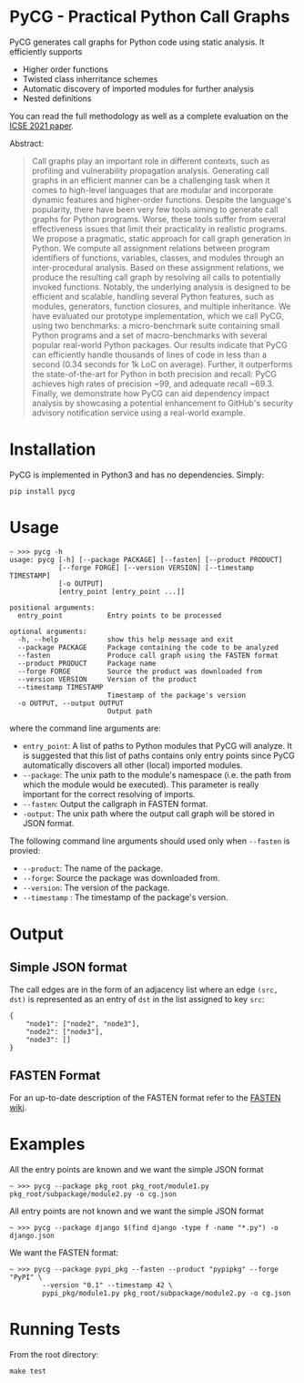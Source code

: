 # PyCG - Practical Python Call Graphs

PyCG generates call graphs for Python code using static analysis.
It efficiently supports
* Higher order functions
* Twisted class inherritance schemes
* Automatic discovery of imported modules for further analysis
* Nested definitions

You can read the full methodology as well as a complete evaluation on the
[ICSE 2021 paper](https://vitsalis.com/papers/pycg.pdf).

Abstract:
> Call graphs play an important role in different contexts, such as profiling and vulnerability propagation analysis. Generating call graphs in an efficient manner can be a challenging task when it comes to high-level languages that are modular and incorporate dynamic features and higher-order functions. Despite the language's popularity, there have been very few tools aiming to generate call graphs for Python programs. Worse, these tools suffer from several effectiveness issues that limit their practicality in realistic programs. We propose a pragmatic, static approach for call graph generation in Python. We compute all assignment relations between program identifiers of functions, variables, classes, and modules through an inter-procedural analysis. Based on these assignment relations, we produce the resulting call graph by resolving all calls to potentially invoked functions. Notably, the underlying analysis is designed to be efficient and scalable, handling several Python features, such as modules, generators, function closures, and multiple inheritance. We have evaluated our prototype implementation, which we call PyCG, using two benchmarks: a micro-benchmark suite containing small Python programs and a set of macro-benchmarks with several popular real-world Python packages. Our results indicate that PyCG can efficiently handle thousands of lines of code in less than a second (0.34 seconds for 1k LoC on average). Further, it outperforms the state-of-the-art for Python in both precision and recall: PyCG achieves high rates of precision ~99, and adequate recall ~69.3. Finally, we demonstrate how PyCG can aid dependency impact analysis by showcasing a potential enhancement to GitHub's security advisory notification service using a real-world example.

# Installation

PyCG is implemented in Python3 and has no dependencies. Simply:
```
pip install pycg
```

# Usage

```
~ >>> pycg -h
usage: pycg [-h] [--package PACKAGE] [--fasten] [--product PRODUCT]
            [--forge FORGE] [--version VERSION] [--timestamp TIMESTAMP]
            [-o OUTPUT]
            [entry_point [entry_point ...]]

positional arguments:
  entry_point           Entry points to be processed

optional arguments:
  -h, --help            show this help message and exit
  --package PACKAGE     Package containing the code to be analyzed
  --fasten              Produce call graph using the FASTEN format
  --product PRODUCT     Package name
  --forge FORGE         Source the product was downloaded from
  --version VERSION     Version of the product
  --timestamp TIMESTAMP
                        Timestamp of the package's version
  -o OUTPUT, --output OUTPUT
                        Output path
```

where the command line arguments are:

- `entry_point`: A list of paths to Python modules that PyCG will analyze.
  It is suggested that this list of paths contains only entry points
  since PyCG automatically discovers all other (local) imported modules.
- `--package`: The unix path to the module's namespace (i.e. the path from
  which the module would be executed). This parameter is really important for
  the correct resolving of imports.
- `--fasten`: Output the callgraph in FASTEN format.
- `-output`: The unix path where the output call graph will be stored in JSON
  format.

The following command line arguments should used only when `--fasten` is
provied:

- `--product`: The name of the package.
- `--forge`: Source the package was downloaded from.
- `--version`: The version of the package.
- `--timestamp` : The timestamp of the package's version.

# Output

## Simple JSON format

The call edges are in the form of an adjacency list where an edge `(src, dst)`
is represented as an entry of `dst` in the list assigned to key `src`:

```
{
    "node1": ["node2", "node3"],
    "node2": ["node3"],
    "node3": []
}
```

## FASTEN Format

For an up-to-date description of the FASTEN format refer to the
[FASTEN
wiki](https://github.com/fasten-project/fasten/wiki/Extended-Revision-Call-Graph-format#python).


# Examples

All the entry points are known and we want the simple JSON format
```
~ >>> pycg --package pkg_root pkg_root/module1.py pkg_root/subpackage/module2.py -o cg.json
```

All entry points are not known and we want the simple JSON format
```
~ >>> pycg --package django $(find django -type f -name "*.py") -o django.json
```

We want the FASTEN format:
```
~ >>> pycg --package pypi_pkg --fasten --product "pypipkg" --forge "PyPI" \
        --version "0.1" --timestamp 42 \
        pypi_pkg/module1.py pkg_root/subpackage/module2.py -o cg.json
```

# Running Tests

From the root directory:
```
make test
```
